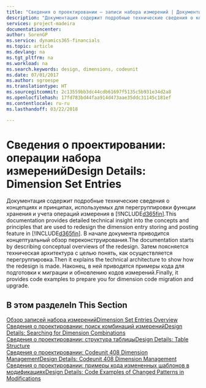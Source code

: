 ```yaml
---
title: "Сведения о проектировании — записи набора измерений | Документы Майкрософт"
description: "Документация содержит подробные технические сведения о концепциях и принципах, используемых для перегруппировки функции хранения и учета операций измерения."
services: project-madeira
documentationcenter: 
author: SorenGP
ms.service: dynamics365-financials
ms.topic: article
ms.devlang: na
ms.tgt_pltfrm: na
ms.workload: na
ms.search.keywords: design, dimensions, codeunit
ms.date: 07/01/2017
ms.author: sgroespe
ms.translationtype: HT
ms.sourcegitcommit: 2c13559bb3dc44cdb61697f5135c5b931e34d2a8
ms.openlocfilehash: 17fd783bd44faa914d473aae35ddc31145c181ef
ms.contentlocale: ru-ru
ms.lasthandoff: 03/22/2018

---
```

# <a name="design-details-dimension-set-entries"></a><span data-ttu-id="40f2f-103">Сведения о проектировании: операции набора измерений</span><span class="sxs-lookup"><span data-stu-id="40f2f-103">Design Details: Dimension Set Entries</span></span>
<span data-ttu-id="40f2f-104">Документация содержит подробные технические сведения о концепциях и принципах, используемых для перегруппировки функции хранения и учета операций измерения в [!INCLUDE[d365fin](includes/d365fin_md.md)].</span><span class="sxs-lookup"><span data-stu-id="40f2f-104">This documentation provides detailed technical insight into the concepts and principles that are used to redesign the dimension entry storing and posting feature in [!INCLUDE[d365fin](includes/d365fin_md.md)].</span></span> <span data-ttu-id="40f2f-105">В начале документа приводится концептуальный обзор переконструирования.</span><span class="sxs-lookup"><span data-stu-id="40f2f-105">The documentation starts by describing conceptual overviews of the redesign.</span></span> <span data-ttu-id="40f2f-106">Затем поясняется техническая архитектура с целью понять, как осуществляется перегруппировка.</span><span class="sxs-lookup"><span data-stu-id="40f2f-106">Then it explains the technical architecture to show how the redesign is made.</span></span> <span data-ttu-id="40f2f-107">Наконец, в ней приводятся примеры кода для подготовки к миграции и обновлению кодов измерений.</span><span class="sxs-lookup"><span data-stu-id="40f2f-107">Finally, it provides code examples to prepare you for dimension code migration and upgrade.</span></span>  

## <a name="in-this-section"></a><span data-ttu-id="40f2f-108">В этом разделе</span><span class="sxs-lookup"><span data-stu-id="40f2f-108">In This Section</span></span>  
[<span data-ttu-id="40f2f-109">Обзор записей набора измерений</span><span class="sxs-lookup"><span data-stu-id="40f2f-109">Dimension Set Entries Overview</span></span>](design-details-dimension-set-entries-overview.md)  
[<span data-ttu-id="40f2f-110">Сведения о проектировании: поиск комбинаций измерений</span><span class="sxs-lookup"><span data-stu-id="40f2f-110">Design Details: Searching for Dimension Combinations</span></span>](design-details-searching-for-dimension-combinations.md)  
[<span data-ttu-id="40f2f-111">Сведения о проектировании: структура таблицы</span><span class="sxs-lookup"><span data-stu-id="40f2f-111">Design Details: Table Structure</span></span>](design-details-table-structure.md)  
[<span data-ttu-id="40f2f-112">Сведения о проектировании: Codeunit 408 Dimension Management</span><span class="sxs-lookup"><span data-stu-id="40f2f-112">Design Details: Codeunit 408 Dimension Management</span></span>](design-details-codeunit-408-dimension-management.md)  
[<span data-ttu-id="40f2f-113">Сведения о проектировании: примеры кода измененных шаблонов в модификациях</span><span class="sxs-lookup"><span data-stu-id="40f2f-113">Design Details: Code Examples of Changed Patterns in Modifications</span></span>](design-details-code-examples-of-changed-patterns-in-modifications.md)

